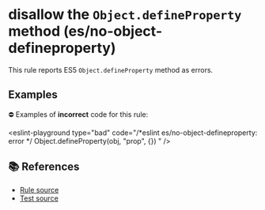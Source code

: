# disallow the `Object.defineProperty` method (es/no-object-defineproperty)

This rule reports ES5 `Object.defineProperty` method as errors.

## Examples

⛔ Examples of **incorrect** code for this rule:

<eslint-playground type="bad" code="/*eslint es/no-object-defineproperty: error */
Object.defineProperty(obj, "prop", {})
" />

## 📚 References

- [Rule source](https://github.com/mysticatea/eslint-plugin-es/blob/v3.0.0/lib/rules/no-object-defineproperty.js)
- [Test source](https://github.com/mysticatea/eslint-plugin-es/blob/v3.0.0/tests/lib/rules/no-object-defineproperty.js)
